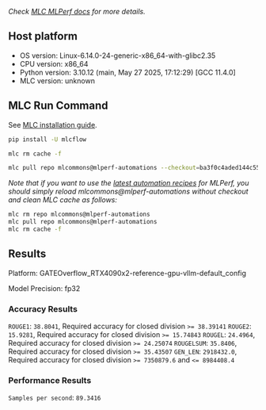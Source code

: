 *Check [MLC MLPerf docs](https://docs.mlcommons.org/inference) for more details.*

## Host platform

* OS version: Linux-6.14.0-24-generic-x86_64-with-glibc2.35
* CPU version: x86_64
* Python version: 3.10.12 (main, May 27 2025, 17:12:29) [GCC 11.4.0]
* MLC version: unknown

## MLC Run Command

See [MLC installation guide](https://docs.mlcommons.org/inference/install/).

```bash
pip install -U mlcflow

mlc rm cache -f

mlc pull repo mlcommons@mlperf-automations --checkout=ba3f0c4aded144c551c2a82616fb4f4662cd0eab


```
*Note that if you want to use the [latest automation recipes](https://docs.mlcommons.org/inference) for MLPerf,
 you should simply reload mlcommons@mlperf-automations without checkout and clean MLC cache as follows:*

```bash
mlc rm repo mlcommons@mlperf-automations
mlc pull repo mlcommons@mlperf-automations
mlc rm cache -f

```

## Results

Platform: GATEOverflow_RTX4090x2-reference-gpu-vllm-default_config

Model Precision: fp32

### Accuracy Results 
`ROUGE1`: `38.8041`, Required accuracy for closed division `>= 38.39141`
`ROUGE2`: `15.9281`, Required accuracy for closed division `>= 15.74843`
`ROUGEL`: `24.4964`, Required accuracy for closed division `>= 24.25074`
`ROUGELSUM`: `35.8406`, Required accuracy for closed division `>= 35.43507`
`GEN_LEN`: `2918432.0`, Required accuracy for closed division `>= 7350879.6` and `<= 8984408.4`

### Performance Results 
`Samples per second`: `89.3416`

